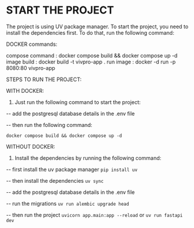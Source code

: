 # START THE PROJECT

The project is using UV package manager. To start the project, you need to install the dependencies first. To do that, run the following command:

DOCKER commands:

compose command : docker compose build && docker compose up -d
image build : docker build -t vivpro-app .
run image : docker -d run -p 8080:80 vivpro-app

STEPS TO RUN THE PROJECT:

WITH DOCKER:

1. Just run the following command to start the project:

-- add the postgresql database details in the .env file

-- then run the following command:

`docker compose build && docker compose up -d`

WITHOUT DOCKER:

1. Install the dependencies by running the following command:

-- first install the uv package manager
`pip install uv`

-- then install the dependencies
`uv sync`

-- add the postgresql database details in the .env file

-- run the migrations
`uv run alembic upgrade head`

-- then run the project
`uvicorn app.main:app --reload` or `uv run fastapi dev`
